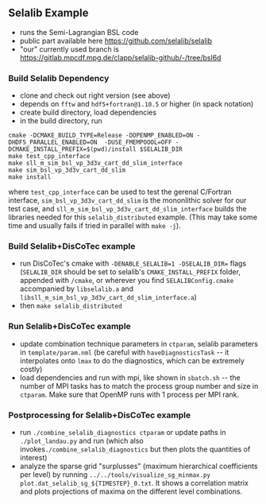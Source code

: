 ## Selalib Example

* runs the Semi-Lagrangian BSL code
* public part available here https://github.com/selalib/selalib
* "our" currently used branch is https://gitlab.mpcdf.mpg.de/clapp/selalib-github/-/tree/bsl6d

### Build Selalib Dependency
* clone and check out right version (see above)
* depends on `fftw` and `hdf5+fortran@1.10.5` or higher (in spack notation)
* create build directory, load dependencies
* in the build directory, run
```
cmake -DCMAKE_BUILD_TYPE=Release -DOPENMP_ENABLED=ON -DHDF5_PARALLEL_ENABLED=ON  -DUSE_FMEMPOOOL=OFF -DCMAKE_INSTALL_PREFIX=$(pwd)/install $SELALIB_DIR
make test_cpp_interface
make sll_m_sim_bsl_vp_3d3v_cart_dd_slim_interface
make sim_bsl_vp_3d3v_cart_dd_slim
make install
```
where `test_cpp_interface` can be used to test the gerenal C/Fortran interface, `sim_bsl_vp_3d3v_cart_dd_slim` is the mononlithic solver for our test case, and `sll_m_sim_bsl_vp_3d3v_cart_dd_slim_interface` builds the libraries needed for this `selalib_distributed` example. (This may take some time and usually fails if tried in parallel with `make -j`).


### Build Selalib+DisCoTec example
* run DisCoTec's cmake with `-DENABLE_SELALIB=1 -DSELALIB_DIR=` flags (`SELALIB_DIR` should be set to selalib's `CMAKE_INSTALL_PREFIX` folder, appended with `/cmake`, or wherever you find `SELALIBConfig.cmake` accompanied by `libselalib.a` and `libsll_m_sim_bsl_vp_3d3v_cart_dd_slim_interface.a`)
* then `make selalib_distributed`

### Run Selalib+DisCoTec example
* update combination technique parameters in `ctparam`, selalib parameters in `template/param.nml` (be careful with `haveDiagnosticsTask` -- it interpolates onto `lmax` to do the diagnostics, which can be extremely costly)
* load dependencies and run with mpi, like shown in `sbatch.sh` -- the number of MPI tasks has to match the process group number and size in `ctparam`. Make sure that OpenMP runs with 1 process per MPI rank.

### Postprocessing for Selalib+DisCoTec example
* run `./combine_selalib_diagnostics ctparam` or update paths in `./plot_landau.py` and run (which also invokes`./combine_selalib_diagnostics` but then plots the quantities of interest)
* analyze the sparse grid "surplusses" (maximum hierarchical coefficients per level) by running `../../tools/visualize_sg_minmax.py plot.dat_selalib_sg_${TIMESTEP}_0.txt`. It shows a correlation matrix and plots projections of maxima on the different level combinations.